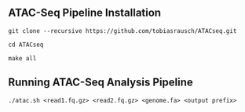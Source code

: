 ATAC-Seq Pipeline Installation
------------------------------

`git clone --recursive https://github.com/tobiasrausch/ATACseq.git`

`cd ATACseq`

`make all`


Running ATAC-Seq Analysis Pipeline
----------------------------------

`./atac.sh <read1.fq.gz> <read2.fq.gz> <genome.fa> <output prefix>`
